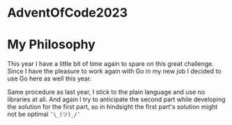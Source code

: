 # AdventOfCode2023

# My Philosophy
This year I have a little bit of time again to spare on this great challenge.
Since I have the pleasure to work again with Go in my new job I decided to
use Go here as well this year. 

Same procedure as last year, I stick to the plain language and use no libraries
at all. And again I try to anticipate the second part while developing the
solution for the first part, so in hindsight the first part's solution might 
not be optimal `¯\_(ツ)_/¯`